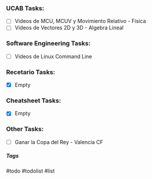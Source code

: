 ### UCAB Tasks:

- [ ] Videos de MCU, MCUV y Movimiento Relativo - Física
- [ ] Videos de Vectores 2D y 3D - Algebra Lineal

### Software Engineering Tasks:

- [ ] Videos de Linux Command Line

### Recetario Tasks:

- [x] Empty

### Cheatsheet Tasks:

- [x] Empty

### Other Tasks:

- [ ] Ganar la Copa del Rey - Valencia CF

##### Tags

#todo #todolist #list